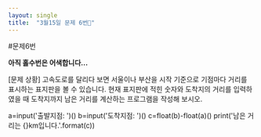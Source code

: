 ```yaml
---
layout: single
title:  "3월15일 문제 6번🧐"
---
```


#문제6번

**아직 홀수번은 어색합니다...** 

[문제 상황]
고속도로를 달리다 보면 서울이나 부산을 시작 기준으로 기점마다 거리를 표시하는 표지판을
볼 수 있습니다. 현재 표지판에 적힌 숫자와 도착지의 거리를 입력하였을 때 도착지까지 남은
거리를 계산하는 프로그램을 작성해 보시오.


a=input('출발지점: ')()
b=input('도착지점: ')()
c=float(b)-float(a)()
print('남은 거리는 {}km입니다.'.format(c))
